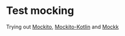 # Test mocking
Trying out [Mockito](https://site.mockito.org/), [Mockito-Kotlin](https://github.com/nhaarman/mockito-kotlin) and [Mockk](https://mockk.io/)
